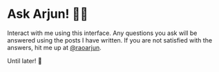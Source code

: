 # Ask Arjun! 🚀🤖

Interact with me using this interface. Any questions you ask will be answered using the posts I have written. If you are not satisfied with the answers, hit me up at [@raoarjun](https://twitter.com/raoarjun).

Until later! 👋